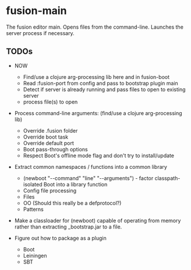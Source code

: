 # fusion-main

The fusion editor main.  Opens files from the command-line.  Launches the server process if necessary.

## TODOs

* NOW
  * Find/use a clojure arg-processing lib here and in fusion-boot
  * Read :fusion-port from config and pass to bootstrap plugin main
  * Detect if server is already running and pass files to open to existing server
  * process file(s) to open

* Process command-line arguments:  (find/use a clojure arg-processing lib)
  * Override .fusion folder
  * Override boot task
  * Override default port
  * Boot pass-through options
  * Respect Boot's offline mode flag and don't try to install/update

* Extract common namespaces / functions into a common library
  * (newboot "--command" "line" "--arguments") - factor classpath-isolated Boot into a library function
  * Config file processing
  * Files
  * OO (Should this really be a defprotocol?)
  * Patterns

* Make a classloader for (newboot) capable of operating from memory rather than extracting _bootstrap.jar to a file.

* Figure out how to package as a plugin
  * Boot
  * Leiningen
  * SBT
